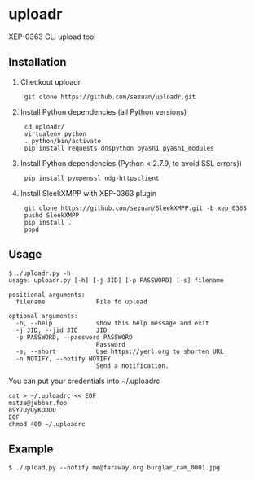 # uploadr

XEP-0363 CLI upload tool

## Installation

1. Checkout uploadr

        git clone https://github.com/sezuan/uploadr.git

2. Install Python dependencies (all Python versions)

        cd uploadr/
        virtualenv python
        . python/bin/activate
        pip install requests dnspython pyasn1 pyasn1_modules

3. Install Python dependencies (Python < 2.7.9, to avoid SSL errors))

        pip install pyopenssl ndg-httpsclient

4. Install SleekXMPP with XEP-0363 plugin

        git clone https://github.com/sezuan/SleekXMPP.git -b xep_0363
        pushd SleekXMPP
        pip install .
        popd

## Usage

    $ ./uploadr.py -h
    usage: uploadr.py [-h] [-j JID] [-p PASSWORD] [-s] filename

    positional arguments:
      filename              File to upload

    optional arguments:
      -h, --help            show this help message and exit
      -j JID, --jid JID     JID
      -p PASSWORD, --password PASSWORD
                            Password
      -s, --short           Use https://yerl.org to shorten URL
      -n NOTIFY, --notify NOTIFY
                            Send a notification.

You can put your credentials into ~/.uploadrc

    cat > ~/.uploadrc << EOF
    matze@jebbar.foo
    89Y7UyQyKUDDU
    EOF
    chmod 400 ~/.uploadrc


## Example

    $ ./upload.py --notify me@faraway.org burglar_cam_0001.jpg
